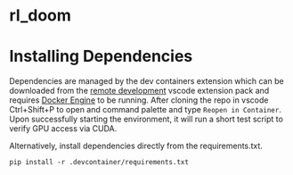 # rl_doom
# Installing Dependencies
Dependencies are managed by the dev containers extension which can be downloaded from the [remote development](https://marketplace.visualstudio.com/items?itemName=ms-vscode-remote.vscode-remote-extensionpack) vscode extension pack and requires [Docker Engine](https://docs.docker.com/engine/install/) to be running. After cloning the repo in vscode Ctrl+Shift+P to open and command palette and type `Reopen in Container`. Upon successfully starting the environment, it will run a short test script to verify GPU access via CUDA.

Alternatively, install dependencies directly from the requirements.txt.
```
pip install -r .devcontainer/requirements.txt
```
